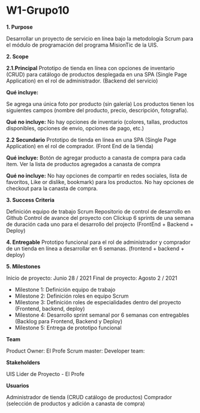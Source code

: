 # W1-Grupo10

<b>1. Purpose</b>

Desarrollar un proyecto de servicio en línea bajo la metodología Scrum para el módulo de programación del programa MisionTic de la UIS.

<b>2. Scope</b>

<b>2.1.Principal</b>
Prototipo de tienda en línea con opciones de inventario (CRUD) para catálogo de productos desplegada en una SPA (Single Page Application) en el rol de administrador. (Backend del servicio)

<b>Qué incluye:</b>

Se agrega una única foto por producto (sin galería)
Los productos tienen los siguientes campos (nombre del producto, precio, descripción, fotografía).

<b>Qué no incluye:</b>
No hay opciones de inventario (colores, tallas, productos disponibles, opciones de envio, opciones de pago, etc.)

<b>2.2 Secundario</b>
Prototipo de tienda en línea en una SPA (Single Page Application) en el rol de comprador. (Front End de la tienda)

<b>Qué incluye:</b>
Botón de agregar producto a canasta de compra para cada item.
Ver la lista de productos agregados a canasta de compra

<b>Qué no incluye:</b>
No hay opciones de compartir en redes sociales, lista de favoritos, Like or dislike, bookmark) para los productos.
No hay opciones de checkout para la canasta de compra.

<b>3. Success Criteria</b>

Definición equipo de trabajo Scrum
Repositorio de control de desarrollo en Github
Control de avance del proyecto con Clickup
6 sprints de una semana de duración cada uno para el desarrollo del projecto (FrontEnd + Backend + Deploy)

<b>4. Entregable</b>
Prototipo funcional para el rol de administrador y comprador de un tienda en línea a desarrollar en 6 semanas. (frontend + backend + deploy)

<b>5. Milestones</b>

Inicio de proyecto: Junio 28 / 2021
Final de proyecto: Agosto 2 / 2021
<ul>
  <li>Milestone 1: Definición equipo de trabajo</li>
  <li>Milestone 2: Definición roles en equipo Scrum</li>
  <li>Milestone 3: Definición roles de especialidades dentro del proyecto (Frontend, backend, deploy)</li>
  <li>Milestone 4: Desarrollo sprint semanal por 6 semanas con entregables (Backlog para Frontend, Backend y Deploy)</li>
  <li>Milestone 5: Entrega de prototipo funcional
</li>
</ul>

<b>Team</b>

Product Owner: El Profe
Scrum master:
Developer team:

<b>Stakeholders</b>

UIS Lider de Proyecto - El Profe

<b>Usuarios</b>

Administrador de tienda (CRUD catálogo de productos)
Comprador (selección de productos y adición a canasta de compra)
